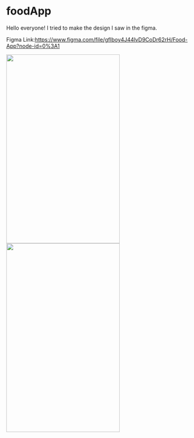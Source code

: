 # foodApp

Hello everyone! I tried to make the design I saw in the figma.

Figma Link:https://www.figma.com/file/gfIboy4J44lvD9CoDr62rH/Food-App?node-id=0%3A1

<div>
  <img width="300" height="500" src="https://user-images.githubusercontent.com/63070070/168593710-77e876ff-0667-4767-a558-9c48bbf13517.png" />
<img width="300" height="500" src="https://user-images.githubusercontent.com/63070070/168594514-d05464aa-c739-47c2-ba2e-ccecba9651f6.png" />
  </div>
